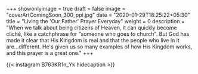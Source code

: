 +++
showonlyimage = true
draft = false
image = "coverArtComingSoon_300_ppi.jpg"
date = "2020-01-29T18:25:22+05:30"
title = "Living the 'Our Father' Prayer Everyday"
weight = 0
description = "When we talk about being citizens of Heaven, it can quickly become cliché, like a catchphrase for &quot;someone who goes to church&quot;. But God has made it clear that His Kingdom is real and that the people who live in it are...different. He's given us so many examples of how His Kingdom works, and this prayer is a great one."
+++


{{< instagram B763KR1n_Yk hidecaption >}}
